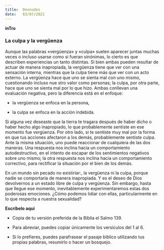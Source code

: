 ```yaml
---
title:  Desnudos
date:   03/07/2021
---
```


**inTro**

### La culpa y la vergüenza

Aunque las palabras «vergüenza» y «culpa» suelen aparecer juntas muchas veces o incluso usarse como si fueran sinónimas, lo cierto es que describen experiencias un tanto distintas. Si bien ambas pueden resultar de actuar de manera inapropiada, la vergüenza tiene que ver con una sensación interna, mientras que la culpa tiene más que ver con un acto externo. La vergüenza hace que uno se sienta mal con uno mismo, cuestionando incluso nue stro valor como personas; la culpa, por otra parte, hace que uno se sienta mal por lo que hizo. Ambas conllevan una evaluación negativa, pero la diferencia está en el enfoque:

- la vergüenza se enfoca en la persona,

- la culpa se enfoca en la acción indebida.

Si alguna vez deseaste que la tierra te tragara después de haber dicho o haber hecho algo inapropiado, lo que probablemente sentiste en ese momento fue vergüenza. Por otro lado, si te sentiste muy mal por la forma en que tus acciones afectaron a los demás, probablemente sentiste culpa. Ante la misma situación, uno puede reaccionar de cualquiera de las dos maneras. Una respuesta nos inclina hacia un comportamiento autodestructivo, en el intento de escapar de los sentimientos negativos sobre uno mismo; la otra respuesta nos inclina hacia un comportamiento correctivo, para rectificar la situación por el bien de los demás.

En un mundo sin pecado no existiríar:, la vergüenza ni la culpa, porque nadie se comportaría de manera inapropiada. Y es el deseo de Dios devolvernos a un estado libre de culpa y vergüenza. Sin embargo, hasta que llegue ese momento, inevitablemente experimentaremos estas dos poderosas emociones. ¿Cómo podemos lidiar con ellas, particularmente en lo que respecta a nuestra sexualidad?

**Escríbelo aquí**

- Copia de tu versión preferida de la Biblia el Salmo 139.

- Para abreviar, puedes copiar únicamente los versículos del 1 al 6.

- Si lo prefieres, puedes parafrasear el pasaje bíblico utilizando tus propias palabras, resumirlo o hacer un bosquejo.
